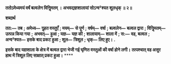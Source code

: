 **ततोऽमेध्यमयं वर्षं बल्वलेन विनिॢमतम् ।** **अभवद्यज्ञशालायां सोऽन्व²श्यत शूलधृक् ॥ २॥** 

**शब्दार्थ** 

**तत:—** **तब** **; अमेध्य—** **गॢहत वस्तुएँ** **; मयम्—** **से पूर्ण** **; वर्षम्—** **वर्षा** **; बल्वलेन—** **बल्वल द्वारा** **; विनिॢमतम्—** **उत्पन्न किया गया** **;** **अभवत्—** **हुआ** **; यज्ञ—** **यज्ञ की** **; शालायाम्—** **शाला में** **; स:—** **वह, बल्वल** **; अन्व²श्यत—** **इसके बाद प्रकट हुआ** **; शूल—** **त्रिशूल** **; धृक्—** **लिए हुए।** **.** 

**इसके बाद यज्ञशाला के क्षेत्र में बल्वल द्वारा भेजी गई घृणित वस्तुओं की वर्षा होने लगी।** **तत्पश्चात् वह असुर हाथ में त्रिशूल लिए साक्षात् प्रकट हुआ।** **** 